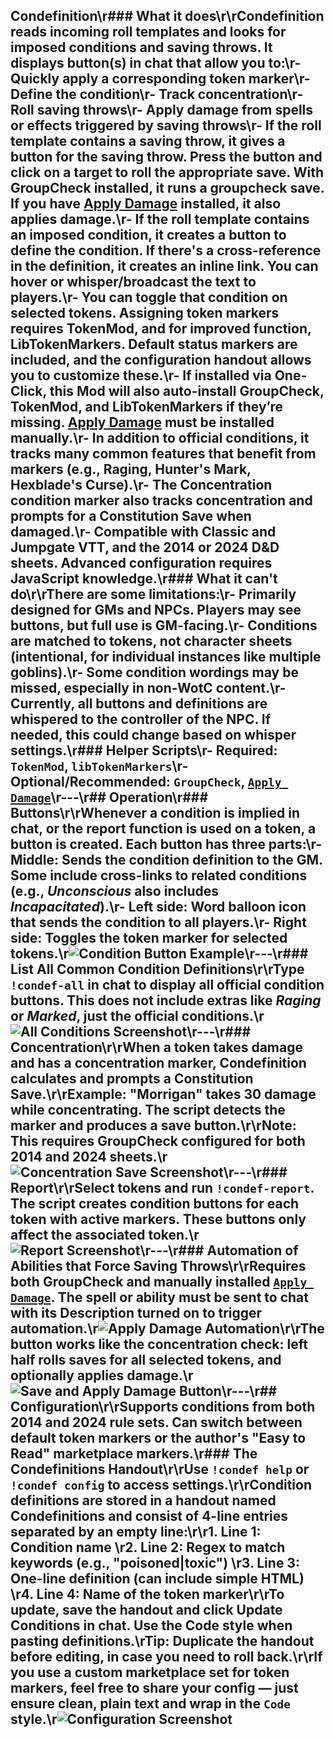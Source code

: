 ## Condefinition\r### What it does\r\rCondefinition reads incoming roll templates and looks for imposed conditions and saving throws. It displays button(s) in chat that allow you to:\r- Quickly apply a corresponding token marker\r- Define the condition\r- Track concentration\r- Roll saving throws\r- Apply damage from spells or effects triggered by saving throws\r- If the roll template contains a saving throw, it gives a button for the saving throw. Press the button and click on a target to roll the appropriate save. With **GroupCheck** installed, it runs a groupcheck save. If you have [**Apply Damage**](https://app.roll20.net/forum/post/3631602/script-groupcheck-roll-checks-saves-et-cetera-for-many-tokens-at-once/?pageforid=4359153#post-4359153) installed, it also applies damage.\r- If the roll template contains an imposed condition, it creates a button to define the condition. If there's a cross-reference in the definition, it creates an inline link. You can hover or whisper/broadcast the text to players.\r- You can toggle that condition on selected tokens. Assigning token markers requires **TokenMod**, and for improved function, **LibTokenMarkers**. Default status markers are included, and the configuration handout allows you to customize these.\r- If installed via One-Click, this Mod will also auto-install **GroupCheck**, **TokenMod**, and **LibTokenMarkers** if they’re missing. **[Apply Damage](https://app.roll20.net/forum/post/3631602/script-groupcheck-roll-checks-saves-et-cetera-for-many-tokens-at-once/?pageforid=4359153#post-4359153)** must be installed manually.\r- In addition to official conditions, it tracks many common features that benefit from markers (e.g., Raging, Hunter's Mark, Hexblade's Curse).\r- The Concentration condition marker also tracks concentration and prompts for a Constitution Save when damaged.\r- Compatible with Classic and Jumpgate VTT, and the 2014 or 2024 D&D sheets. Advanced configuration requires JavaScript knowledge.\r### What it can't do\r\rThere are some limitations:\r- Primarily designed for GMs and NPCs. Players may see buttons, but full use is GM-facing.\r- Conditions are matched to tokens, not character sheets (intentional, for individual instances like multiple goblins).\r- Some condition wordings may be missed, especially in non-WotC content.\r- Currently, all buttons and definitions are whispered to the controller of the NPC. If needed, this could change based on whisper settings.\r### Helper Scripts\r- **Required:** `TokenMod`, `libTokenMarkers`\r- **Optional/Recommended:** `GroupCheck`, [`Apply Damage`](https://app.roll20.net/forum/post/3631602/script-groupcheck-roll-checks-saves-et-cetera-for-many-tokens-at-once/?pageforid=4359153#post-4359153)\r---\r## Operation\r### **Buttons**\r\rWhenever a condition is implied in chat, or the report function is used on a token, a button is created. Each button has three parts:\r- **Middle:** Sends the condition definition to the GM. Some include cross-links to related conditions (e.g., *Unconscious* also includes *Incapacitated*).\r- **Left side:** Word balloon icon that sends the condition to all players.\r- **Right side:** Toggles the token marker for selected tokens.\r![Condition Button Example](https://files.d20.io/images/442935594/yOS7eoRAux8WyT5rvSFaLg/original.png?1748567284)\r---\r### **List All Common Condition Definitions**\r\rType `!condef-all` in chat to display all official condition buttons. This does not include extras like *Raging* or *Marked*, just the official conditions.\r![All Conditions Screenshot](https://files.d20.io/images/442933995/z7UHtU9JRZgfR0p0vx_H4g/original.png?1748566537)\r---\r### **Concentration**\r\rWhen a token takes damage and has a concentration marker, Condefinition calculates and prompts a Constitution Save.\r\rExample: "Morrigan" takes 30 damage while concentrating. The script detects the marker and produces a save button.\r\rNote: This requires **GroupCheck** configured for both 2014 and 2024 sheets.\r![Concentration Save Screenshot](https://files.d20.io/images/442936255/oTJKREx0B8Dwp5TQ6VGxyg/original.png?1748567553)\r---\r### **Report**\r\rSelect tokens and run `!condef-report`. The script creates condition buttons for each token with active markers. These buttons only affect the associated token.\r![Report Screenshot](https://files.d20.io/images/442937172/myYkaSLzPA8hqYG9xKlu_g/original.png?1748568068)\r---\r### **Automation of Abilities that Force Saving Throws**\r\rRequires both **GroupCheck** and manually installed [`Apply Damage`](https://app.roll20.net/forum/post/3631602/script-groupcheck-roll-checks-saves-et-cetera-for-many-tokens-at-once/?pageforid=4359153#post-4359153). The spell or ability must be sent to chat with its Description turned on to trigger automation.\r![Apply Damage Automation](https://files.d20.io/images/442940114/kWl_PCGDYV8f_9cs_jw_Yw/original.png?1748569736)\r\rThe button works like the concentration check: left half rolls saves for all selected tokens, and optionally applies damage.\r![Save and Apply Damage Button](https://files.d20.io/images/442941123/VzdgD5qvSLHRqwKBX2rXNw/original.png?1748570402)\r---\r## Configuration\r\rSupports conditions from both 2014 and 2024 rule sets. Can switch between default token markers or the author's "Easy to Read" marketplace markers.\r### The Condefinitions Handout\r\rUse `!condef help` or `!condef config` to access settings.\r\rCondition definitions are stored in a handout named **Condefinitions** and consist of 4-line entries separated by an empty line:\r\r1. **Line 1:** Condition name  \r2. **Line 2:** Regex to match keywords (e.g., "poisoned|toxic")  \r3. **Line 3:** One-line definition (can include simple HTML)  \r4. **Line 4:** Name of the token marker\r\rTo update, save the handout and click **Update Conditions** in chat. Use the **Code** style when pasting definitions.\r**Tip:** Duplicate the handout before editing, in case you need to roll back.\r\rIf you use a custom marketplace set for token markers, feel free to share your config — just ensure clean, plain text and wrap in the `Code` style.\r![Configuration Screenshot](https://files.d20.io/images/442943259/dwGOgHA6nb3a8fRJIat8Dw/original.png?1748571846)
